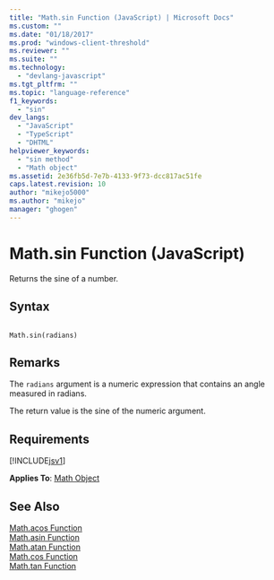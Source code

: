```yaml
---
title: "Math.sin Function (JavaScript) | Microsoft Docs"
ms.custom: ""
ms.date: "01/18/2017"
ms.prod: "windows-client-threshold"
ms.reviewer: ""
ms.suite: ""
ms.technology: 
  - "devlang-javascript"
ms.tgt_pltfrm: ""
ms.topic: "language-reference"
f1_keywords: 
  - "sin"
dev_langs: 
  - "JavaScript"
  - "TypeScript"
  - "DHTML"
helpviewer_keywords: 
  - "sin method"
  - "Math object"
ms.assetid: 2e36fb5d-7e7b-4133-9f73-dcc817ac51fe
caps.latest.revision: 10
author: "mikejo5000"
ms.author: "mikejo"
manager: "ghogen"
---
```

# Math.sin Function (JavaScript)
Returns the sine of a number.  
  
## Syntax  
  
```  
  
Math.sin(radians)   
```  
  
## Remarks  
 The `radians` argument is a numeric expression that contains an angle measured in radians.  
  
 The return value is the sine of the numeric argument.  
  
## Requirements  
 [!INCLUDE[jsv1](../../javascript/misc/includes/jsv1-md.md)]  
  
 **Applies To**: [Math Object](../../javascript/reference/math-object-javascript.md)  
  
## See Also  
 [Math.acos Function](../../javascript/reference/math-acos-function-javascript.md)   
 [Math.asin Function](../../javascript/reference/math-asin-function-javascript.md)   
 [Math.atan Function](../../javascript/reference/math-atan-function-javascript.md)   
 [Math.cos Function](../../javascript/reference/math-cos-function-javascript.md)   
 [Math.tan Function](../../javascript/reference/math-tan-function-javascript.md)